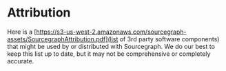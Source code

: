 Attribution
=========

Here is a [https://s3-us-west-2.amazonaws.com/sourcegraph-assets/SourcegraphAttribution.pdf](list of 3rd party software
components) that might be used by or distributed with Sourcegraph. We do our best to keep this list up to date, but it
may not be comprehensive or completely accurate.
